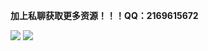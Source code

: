 <p><strong>加上私聊获取更多资源！！！QQ：2169615672</strong></p>
<img src="http://a1.qpic.cn/psc?/V11LkTvI2OohB8/ruAMsa53pVQWN7FLK88i5sw4PclbZAL9duE3ZDOn8yFoZ9IYWSg9mV92It5duyRF*.7lb9Yo*kAXNX2DP2xKJa5rThbIHHsq1jx7wJnbnoQ!/b&ek=1&kp=1&pt=0&bo=2gSgCNoEoAgRECc!&tl=3&vuin=1258620858&tm=1597384800&sce=60-4-3&rf=viewer_311" />
<img src="http://a1.qpic.cn/psc?/V11LkTvI2OohB8/ruAMsa53pVQWN7FLK88i5sqgzokQnDglyNbME4S2GWUlLh8bjja2mePsWiIrOeIKLJBIFPxkX1xhSh1DdRijrhH*SM2r*NIxIiy04RIw4as!/b&ek=1&kp=1&pt=0&bo=rAGsAawBrAERECc!&tl=3&vuin=1258620858&tm=1597384800&sce=60-2-2&rf=viewer_311" />

